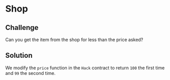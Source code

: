 # Shop

## Challenge

Сan you get the item from the shop for less than the price asked?

## Solution

We modify the `price` function in the `Hack` contract to return `100` the first time and `99` the second time.
